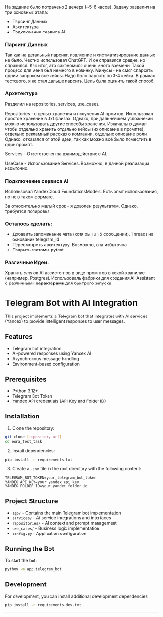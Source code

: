 

На задание было потрачено 2 вечера (~5-6 часов).
Задачу разделил на три основных этапа:

- Парсинг Данных
- Архитектура
- Подключение сервиса AI

### Парсинг Данных
Так как на детальный парсинг, извлчение и систматизирование данных не было. Честно использовал ChatGPT. И он справился средне, но справился. Как итог, это сэкономило очень много времени. Такой процесс для меня был немного в новинку. 
Минусы - не смог спарсить одним запросом все кейсы. Надо было парсить по 3-4 кейса. В рамках тестового, я не стал дальше парсить. Цель была оценить такой способ. 

### Архитектура

Разделил на repositories, services, use_cases.

Repositories - с целью хранения и получения AI промтов. Использовал простое хранение в .txt файлах. Однако, при дальнейшем усложнении можно использовать другие способы хранения. 
Изначально думал, чтобы отдельно хранить отдельно кейсы (их описание в промпте), отдельно рекламный рассказ о компании, отдельно описание роли. Однако, отказался от этой идеи, так как можно всё было поместить в один промпт. 

Services - Ответственен за взаимодействие с AI. 

UseCase - Использование Services. Возможно, в данной реализации избыточно.

### Подключение сервиса AI
Использовал YandexCloud FoundationsModels. 
Есть опыт использования, но не в таком формате. 


За относительно малый срок - я доволен результатом. Однако, требуется полировка.

### Осталось сделать:
- Добавить запоминание чата (хотя бы 10-15 сообщений). Threads на основании telegram_id
- Пересмотреть архитектуру. Возможно, она избыточна
- Покрыть тестами. pytest

### Различные Идеи. 

Хранить *слепок* AI ассистентов в виде промптов в некой хранилке (например, Postgres). Использоваль фабрики для создания AI-Assistant c различными **характерами** для быстрого запуска. 




# Telegram Bot with AI Integration

This project implements a Telegram bot that integrates with AI services (Yandex) to provide intelligent responses to user messages.

## Features

- Telegram bot integration
- AI-powered responses using Yandex AI
- Asynchronous message handling
- Environment-based configuration

## Prerequisites

- Python 3.12+
- Telegram Bot Token
- Yandex API credentials (API Key and Folder ID)

## Installation

1. Clone the repository:
```bash
git clone [repository-url]
cd eora_test_task
```

2. Install dependencies:
```bash
pip install -r requirements.txt
```

3. Create a `.env` file in the root directory with the following content:
```env
TELEGRAM_BOT_TOKEN=your_telegram_bot_token
YANDEX_API_KEY=your_yandex_api_key
YANDEX_FOLDER_ID=your_yandex_folder_id
```

## Project Structure

- `app/` - Contains the main Telegram bot implementation
- `services/` - AI service integrations and interfaces
- `repositories/` - AI context and prompt management
- `use_cases/` - Business logic implementation
- `config.py` - Application configuration

## Running the Bot

To start the bot:

```bash
python -m app.telegram_bot
```

## Development

For development, you can install additional development dependencies:

```bash
pip install -r requirements-dev.txt
```


-------


